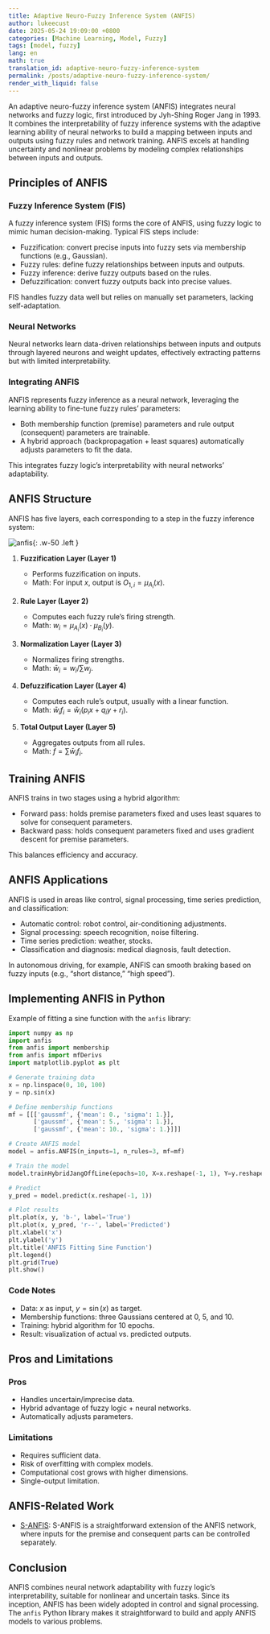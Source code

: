 ```yaml
---
title: Adaptive Neuro-Fuzzy Inference System (ANFIS)
author: lukeecust
date: 2025-05-24 19:09:00 +0800
categories: [Machine Learning, Model, Fuzzy]
tags: [model, fuzzy]
lang: en
math: true
translation_id: adaptive-neuro-fuzzy-inference-system
permalink: /posts/adaptive-neuro-fuzzy-inference-system/
render_with_liquid: false
---
```


An adaptive neuro-fuzzy inference system (ANFIS) integrates neural networks and fuzzy logic, first introduced by Jyh-Shing Roger Jang in 1993. It combines the interpretability of fuzzy inference systems with the adaptive learning ability of neural networks to build a mapping between inputs and outputs using fuzzy rules and network training. ANFIS excels at handling uncertainty and nonlinear problems by modeling complex relationships between inputs and outputs.

## Principles of ANFIS

### Fuzzy Inference System (FIS)

A fuzzy inference system (FIS) forms the core of ANFIS, using fuzzy logic to mimic human decision-making. Typical FIS steps include:

- Fuzzification: convert precise inputs into fuzzy sets via membership functions (e.g., Gaussian).  
- Fuzzy rules: define fuzzy relationships between inputs and outputs.  
- Fuzzy inference: derive fuzzy outputs based on the rules.  
- Defuzzification: convert fuzzy outputs back into precise values.

FIS handles fuzzy data well but relies on manually set parameters, lacking self-adaptation.

### Neural Networks

Neural networks learn data-driven relationships between inputs and outputs through layered neurons and weight updates, effectively extracting patterns but with limited interpretability.

### Integrating ANFIS

ANFIS represents fuzzy inference as a neural network, leveraging the learning ability to fine-tune fuzzy rules’ parameters:

- Both membership function (premise) parameters and rule output (consequent) parameters are trainable.  
- A hybrid approach (backpropagation + least squares) automatically adjusts parameters to fit the data.

This integrates fuzzy logic’s interpretability with neural networks’ adaptability.

## ANFIS Structure

ANFIS has five layers, each corresponding to a step in the fuzzy inference system:

![anfis](/blog/assets/images/2025-05-24-adaptive-neuro-fuzzy-inference-system/anfis_architecture.png){: .w-50 .left }

1. **Fuzzification Layer (Layer 1)**  
   - Performs fuzzification on inputs.  
   - Math: For input $x$, output is $O_{1,i} = \mu_{A_i}(x)$.

2. **Rule Layer (Layer 2)**  
   - Computes each fuzzy rule’s firing strength.  
   - Math: $w_i = \mu_{A_i}(x) \cdot \mu_{B_i}(y)$.

3. **Normalization Layer (Layer 3)**  
   - Normalizes firing strengths.  
   - Math: $\bar{w}_i = w_i / \sum w_j$.

4. **Defuzzification Layer (Layer 4)**  
   - Computes each rule’s output, usually with a linear function.  
   - Math: $\bar{w}_i f_i = \bar{w}_i (p_i x + q_i y + r_i)$.

5. **Total Output Layer (Layer 5)**  
   - Aggregates outputs from all rules.  
   - Math: $f = \sum \bar{w}_i f_i$.

## Training ANFIS

ANFIS trains in two stages using a hybrid algorithm:

- Forward pass: holds premise parameters fixed and uses least squares to solve for consequent parameters.  
- Backward pass: holds consequent parameters fixed and uses gradient descent for premise parameters.

This balances efficiency and accuracy.

## ANFIS Applications

ANFIS is used in areas like control, signal processing, time series prediction, and classification:

- Automatic control: robot control, air-conditioning adjustments.  
- Signal processing: speech recognition, noise filtering.  
- Time series prediction: weather, stocks.  
- Classification and diagnosis: medical diagnosis, fault detection.

In autonomous driving, for example, ANFIS can smooth braking based on fuzzy inputs (e.g., “short distance,” “high speed”).

## Implementing ANFIS in Python

Example of fitting a sine function with the `anfis` library:

```python
import numpy as np
import anfis
from anfis import membership
from anfis import mfDerivs
import matplotlib.pyplot as plt

# Generate training data
x = np.linspace(0, 10, 100)
y = np.sin(x)

# Define membership functions
mf = [[['gaussmf', {'mean': 0., 'sigma': 1.}],
       ['gaussmf', {'mean': 5., 'sigma': 1.}],
       ['gaussmf', {'mean': 10., 'sigma': 1.}]]]

# Create ANFIS model
model = anfis.ANFIS(n_inputs=1, n_rules=3, mf=mf)

# Train the model
model.trainHybridJangOffLine(epochs=10, X=x.reshape(-1, 1), Y=y.reshape(-1, 1))

# Predict
y_pred = model.predict(x.reshape(-1, 1))

# Plot results
plt.plot(x, y, 'b-', label='True')
plt.plot(x, y_pred, 'r--', label='Predicted')
plt.xlabel('x')
plt.ylabel('y')
plt.title('ANFIS Fitting Sine Function')
plt.legend()
plt.grid(True)
plt.show()
```

### Code Notes

- Data: $x$ as input, $y = \sin(x)$ as target.  
- Membership functions: three Gaussians centered at 0, 5, and 10.  
- Training: hybrid algorithm for 10 epochs.  
- Result: visualization of actual vs. predicted outputs.

## Pros and Limitations

### Pros

- Handles uncertain/imprecise data.  
- Hybrid advantage of fuzzy logic + neural networks.  
- Automatically adjusts parameters.

### Limitations

- Requires sufficient data.  
- Risk of overfitting with complex models.  
- Computational cost grows with higher dimensions.  
- Single-output limitation.

## ANFIS-Related Work
- [S-ANFIS](/blog/posts/state-adaptive-neuro-fuzzy-inference-system/): S-ANFIS is a straightforward extension of the ANFIS network, where inputs for the premise and consequent parts can be controlled separately.

## Conclusion

ANFIS combines neural network adaptability with fuzzy logic’s interpretability, suitable for nonlinear and uncertain tasks. Since its inception, ANFIS has been widely adopted in control and signal processing. The `anfis` Python library makes it straightforward to build and apply ANFIS models to various problems.
